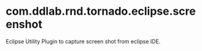 # com.ddlab.rnd.tornado.eclipse.screenshot
Eclipse Utility Plugin to capture screen shot from eclipse IDE.
